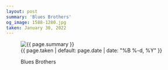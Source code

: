 ```yaml
---
layout: post
summary: 'Blues Brothers'
og_image: 1588-1280.jpg
taken: January 30, 2022
---
```


<figure class="post">
<img alt="{{ page.summary }}" sizes="(min-width: 700px) 50vw, calc(100vw - 2rem)" src="{{ site.assets_url }}/1588-640.jpg" srcset="{{ site.assets_url }}/1588-320.jpg 320w, {{ site.assets_url }}/1588-640.jpg 640w, {{ site.assets_url }}/1588-960.jpg 960w, {{ site.assets_url }}/1588-1280.jpg 1280w"/>
<figcaption>
<time>{{ page.taken | default: page.date | date: "%B %-d, %Y" }}</time>
<p>Blues Brothers</p>
</figcaption>
</figure>
